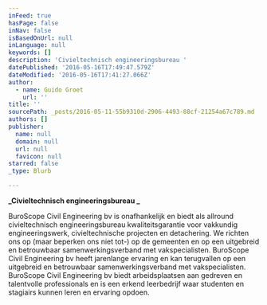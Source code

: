 ```yaml
---
inFeed: true
hasPage: false
inNav: false
isBasedOnUrl: null
inLanguage: null
keywords: []
description: 'Civieltechnisch engineeringsbureau '
datePublished: '2016-05-16T17:49:47.579Z'
dateModified: '2016-05-16T17:41:27.066Z'
author:
  - name: Guido Groet
    url: ''
title: ''
sourcePath: _posts/2016-05-11-55b9310d-2906-4493-88cf-21254a67c789.md
authors: []
publisher:
  name: null
  domain: null
  url: null
  favicon: null
starred: false
_type: Blurb

---
```

**_Civieltechnisch engineeringsbureau _**

BuroScope Civil Engineering bv is onafhankelijk en biedt als allround civieltechnisch engineeringsbureau kwaliteitsgarantie voor vakkundig engineeringswerk, civieltechnische projecten en detachering. We richten ons op (maar beperken ons niet tot-) op de gemeenten en op een uitgebreid en betrouwbaar samenwerkingsverband met vakspecialisten. BuroScope Civil Engineering bv heeft jarenlange ervaring en kan terugvallen op een uitgebreid en betrouwbaar samenwerkingsverband met vakspecialisten. BuroScope Civil Engineering bv biedt arbeidsplaatsen aan gedreven en talentvolle professionals en is een erkend leerbedrijf waar studenten en stagiairs kunnen leren en ervaring opdoen.